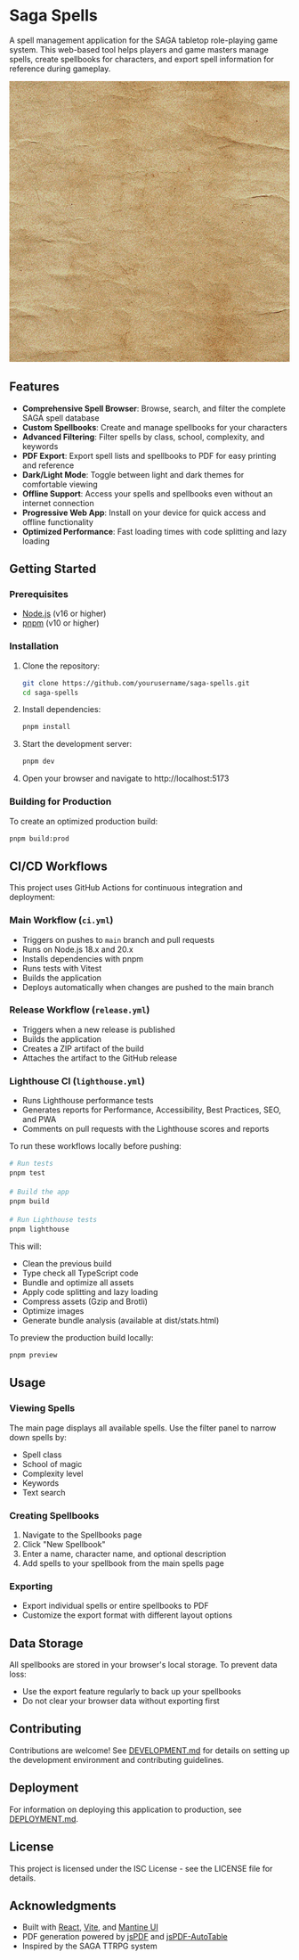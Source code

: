 # Saga Spells

A spell management application for the SAGA tabletop role-playing game system. This web-based tool helps players and game masters manage spells, create spellbooks for characters, and export spell information for reference during gameplay.

![Saga Spells App](./public/assets/img/parchment1.png)

## Features

- **Comprehensive Spell Browser**: Browse, search, and filter the complete SAGA spell database
- **Custom Spellbooks**: Create and manage spellbooks for your characters
- **Advanced Filtering**: Filter spells by class, school, complexity, and keywords
- **PDF Export**: Export spell lists and spellbooks to PDF for easy printing and reference
- **Dark/Light Mode**: Toggle between light and dark themes for comfortable viewing
- **Offline Support**: Access your spells and spellbooks even without an internet connection
- **Progressive Web App**: Install on your device for quick access and offline functionality
- **Optimized Performance**: Fast loading times with code splitting and lazy loading

## Getting Started

### Prerequisites

- [Node.js](https://nodejs.org/) (v16 or higher)
- [pnpm](https://pnpm.io/) (v10 or higher)

### Installation

1. Clone the repository:
   ```bash
   git clone https://github.com/yourusername/saga-spells.git
   cd saga-spells
   ```

2. Install dependencies:
   ```bash
   pnpm install
   ```

3. Start the development server:
   ```bash
   pnpm dev
   ```

4. Open your browser and navigate to http://localhost:5173

### Building for Production

To create an optimized production build:

```bash
pnpm build:prod
```

## CI/CD Workflows

This project uses GitHub Actions for continuous integration and deployment:

### Main Workflow (`ci.yml`)

- Triggers on pushes to `main` branch and pull requests
- Runs on Node.js 18.x and 20.x
- Installs dependencies with pnpm
- Runs tests with Vitest
- Builds the application
- Deploys automatically when changes are pushed to the main branch

### Release Workflow (`release.yml`)

- Triggers when a new release is published
- Builds the application
- Creates a ZIP artifact of the build
- Attaches the artifact to the GitHub release

### Lighthouse CI (`lighthouse.yml`)

- Runs Lighthouse performance tests
- Generates reports for Performance, Accessibility, Best Practices, SEO, and PWA
- Comments on pull requests with the Lighthouse scores and reports

To run these workflows locally before pushing:

```bash
# Run tests
pnpm test

# Build the app
pnpm build

# Run Lighthouse tests
pnpm lighthouse
```

This will:
- Clean the previous build
- Type check all TypeScript code
- Bundle and optimize all assets
- Apply code splitting and lazy loading
- Compress assets (Gzip and Brotli)
- Optimize images
- Generate bundle analysis (available at dist/stats.html)

To preview the production build locally:

```bash
pnpm preview
```

## Usage

### Viewing Spells

The main page displays all available spells. Use the filter panel to narrow down spells by:
- Spell class
- School of magic
- Complexity level
- Keywords
- Text search

### Creating Spellbooks

1. Navigate to the Spellbooks page
2. Click "New Spellbook"
3. Enter a name, character name, and optional description
4. Add spells to your spellbook from the main spells page

### Exporting

- Export individual spells or entire spellbooks to PDF
- Customize the export format with different layout options

## Data Storage

All spellbooks are stored in your browser's local storage. To prevent data loss:
- Use the export feature regularly to back up your spellbooks
- Do not clear your browser data without exporting first

## Contributing

Contributions are welcome! See [DEVELOPMENT.md](./DEVELOPMENT.md) for details on setting up the development environment and contributing guidelines.

## Deployment

For information on deploying this application to production, see [DEPLOYMENT.md](./DEPLOYMENT.md).

## License

This project is licensed under the ISC License - see the LICENSE file for details.

## Acknowledgments

- Built with [React](https://reactjs.org/), [Vite](https://vitejs.dev/), and [Mantine UI](https://mantine.dev/)
- PDF generation powered by [jsPDF](https://parall.ax/products/jspdf) and [jsPDF-AutoTable](https://github.com/simonbengtsson/jsPDF-AutoTable)
- Inspired by the SAGA TTRPG system
